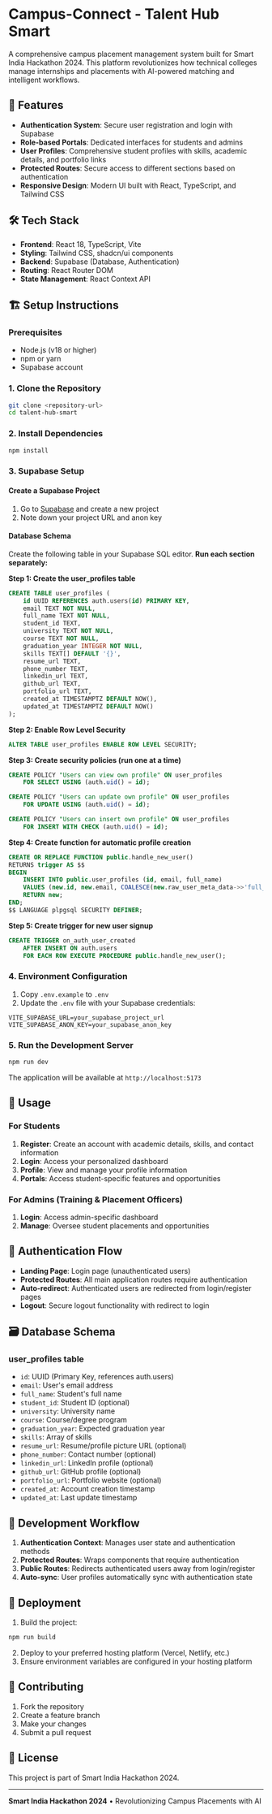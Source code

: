 # Campus-Connect - Talent Hub Smart

A comprehensive campus placement management system built for Smart India Hackathon 2024. This platform revolutionizes how technical colleges manage internships and placements with AI-powered matching and intelligent workflows.

## 🚀 Features

- **Authentication System**: Secure user registration and login with Supabase
- **Role-based Portals**: Dedicated interfaces for students and admins
- **User Profiles**: Comprehensive student profiles with skills, academic details, and portfolio links
- **Protected Routes**: Secure access to different sections based on authentication
- **Responsive Design**: Modern UI built with React, TypeScript, and Tailwind CSS

## 🛠️ Tech Stack

- **Frontend**: React 18, TypeScript, Vite
- **Styling**: Tailwind CSS, shadcn/ui components
- **Backend**: Supabase (Database, Authentication)
- **Routing**: React Router DOM
- **State Management**: React Context API

## 🏗️ Setup Instructions

### Prerequisites
- Node.js (v18 or higher)
- npm or yarn
- Supabase account

### 1. Clone the Repository
```bash
git clone <repository-url>
cd talent-hub-smart
```

### 2. Install Dependencies
```bash
npm install
```

### 3. Supabase Setup

#### Create a Supabase Project
1. Go to [Supabase](https://supabase.com) and create a new project
2. Note down your project URL and anon key

#### Database Schema
Create the following table in your Supabase SQL editor. **Run each section separately:**

**Step 1: Create the user_profiles table**
```sql
CREATE TABLE user_profiles (
    id UUID REFERENCES auth.users(id) PRIMARY KEY,
    email TEXT NOT NULL,
    full_name TEXT NOT NULL,
    student_id TEXT,
    university TEXT NOT NULL,
    course TEXT NOT NULL,
    graduation_year INTEGER NOT NULL,
    skills TEXT[] DEFAULT '{}',
    resume_url TEXT,
    phone_number TEXT,
    linkedin_url TEXT,
    github_url TEXT,
    portfolio_url TEXT,
    created_at TIMESTAMPTZ DEFAULT NOW(),
    updated_at TIMESTAMPTZ DEFAULT NOW()
);
```

**Step 2: Enable Row Level Security**
```sql
ALTER TABLE user_profiles ENABLE ROW LEVEL SECURITY;
```

**Step 3: Create security policies (run one at a time)**
```sql
CREATE POLICY "Users can view own profile" ON user_profiles
    FOR SELECT USING (auth.uid() = id);
```

```sql
CREATE POLICY "Users can update own profile" ON user_profiles
    FOR UPDATE USING (auth.uid() = id);
```

```sql
CREATE POLICY "Users can insert own profile" ON user_profiles
    FOR INSERT WITH CHECK (auth.uid() = id);
```

**Step 4: Create function for automatic profile creation**
```sql
CREATE OR REPLACE FUNCTION public.handle_new_user()
RETURNS trigger AS $$
BEGIN
    INSERT INTO public.user_profiles (id, email, full_name)
    VALUES (new.id, new.email, COALESCE(new.raw_user_meta_data->>'full_name', ''));
    RETURN new;
END;
$$ LANGUAGE plpgsql SECURITY DEFINER;
```

**Step 5: Create trigger for new user signup**
```sql
CREATE TRIGGER on_auth_user_created
    AFTER INSERT ON auth.users
    FOR EACH ROW EXECUTE PROCEDURE public.handle_new_user();
```

### 4. Environment Configuration
1. Copy `.env.example` to `.env`
2. Update the `.env` file with your Supabase credentials:

```env
VITE_SUPABASE_URL=your_supabase_project_url
VITE_SUPABASE_ANON_KEY=your_supabase_anon_key
```

### 5. Run the Development Server
```bash
npm run dev
```

The application will be available at `http://localhost:5173`

## 📱 Usage

### For Students
1. **Register**: Create an account with academic details, skills, and contact information
2. **Login**: Access your personalized dashboard
3. **Profile**: View and manage your profile information
4. **Portals**: Access student-specific features and opportunities

### For Admins (Training & Placement Officers)
1. **Login**: Access admin-specific dashboard
2. **Manage**: Oversee student placements and opportunities

## 🔐 Authentication Flow

- **Landing Page**: Login page (unauthenticated users)
- **Protected Routes**: All main application routes require authentication
- **Auto-redirect**: Authenticated users are redirected from login/register pages
- **Logout**: Secure logout functionality with redirect to login

## 🗃️ Database Schema

### user_profiles table
- `id`: UUID (Primary Key, references auth.users)
- `email`: User's email address
- `full_name`: Student's full name
- `student_id`: Student ID (optional)
- `university`: University name
- `course`: Course/degree program
- `graduation_year`: Expected graduation year
- `skills`: Array of skills
- `resume_url`: Resume/profile picture URL (optional)
- `phone_number`: Contact number (optional)
- `linkedin_url`: LinkedIn profile (optional)
- `github_url`: GitHub profile (optional)
- `portfolio_url`: Portfolio website (optional)
- `created_at`: Account creation timestamp
- `updated_at`: Last update timestamp

## 🔄 Development Workflow

1. **Authentication Context**: Manages user state and authentication methods
2. **Protected Routes**: Wraps components that require authentication
3. **Public Routes**: Redirects authenticated users away from login/register
4. **Auto-sync**: User profiles automatically sync with authentication state

## 🚀 Deployment

1. Build the project:
```bash
npm run build
```

2. Deploy to your preferred hosting platform (Vercel, Netlify, etc.)
3. Ensure environment variables are configured in your hosting platform

## 🤝 Contributing

1. Fork the repository
2. Create a feature branch
3. Make your changes
4. Submit a pull request

## 📄 License

This project is part of Smart India Hackathon 2024.

---

**Smart India Hackathon 2024** • Revolutionizing Campus Placements with AI